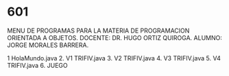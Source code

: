 # 601

MENU DE PROGRAMAS PARA LA MATERIA DE PROGRAMACION ORIENTADA A OBJETOS.
DOCENTE: DR. HUGO ORTIZ QUIROGA.
ALUMNO: JORGE MORALES BARRERA.

1  HolaMundo.java
2. V1 TRIFIV.java
3. V2 TRIFIV.java
4. V3 TRIFIV.java
5. V4 TRIFIV.java
6. JUEGO